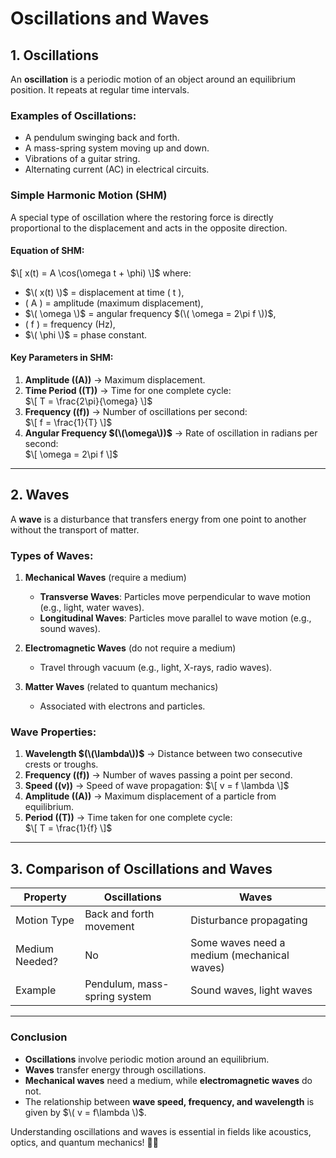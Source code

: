 # **Oscillations and Waves**  

## **1. Oscillations**  
An **oscillation** is a periodic motion of an object around an equilibrium position. It repeats at regular time intervals.

### **Examples of Oscillations:**
- A pendulum swinging back and forth.
- A mass-spring system moving up and down.
- Vibrations of a guitar string.
- Alternating current (AC) in electrical circuits.

### **Simple Harmonic Motion (SHM)**  
A special type of oscillation where the restoring force is directly proportional to the displacement and acts in the opposite direction.

#### **Equation of SHM:**
$\[
x(t) = A \cos(\omega t + \phi)
\]$
where:
- $\( x(t) \)$ = displacement at time \( t \),
- \( A \) = amplitude (maximum displacement),
- $\( \omega \)$ = angular frequency $(\( \omega = 2\pi f \))$,
- \( f \) = frequency (Hz),
- $\( \phi \)$ = phase constant.

#### **Key Parameters in SHM:**
1. **Amplitude (\(A\))** → Maximum displacement.
2. **Time Period (\(T\))** → Time for one complete cycle:  
   $\[
   T = \frac{2\pi}{\omega}
   \]$
3. **Frequency (\(f\))** → Number of oscillations per second:  
   $\[
   f = \frac{1}{T}
   \]$
4. **Angular Frequency $(\(\omega\))$** → Rate of oscillation in radians per second:  
   $\[
   \omega = 2\pi f
   \]$

---

## **2. Waves**  
A **wave** is a disturbance that transfers energy from one point to another without the transport of matter.

### **Types of Waves:**
1. **Mechanical Waves** (require a medium)
   - **Transverse Waves**: Particles move perpendicular to wave motion (e.g., light, water waves).
   - **Longitudinal Waves**: Particles move parallel to wave motion (e.g., sound waves).

2. **Electromagnetic Waves** (do not require a medium)
   - Travel through vacuum (e.g., light, X-rays, radio waves).

3. **Matter Waves** (related to quantum mechanics)
   - Associated with electrons and particles.

### **Wave Properties:**
1. **Wavelength $(\(\lambda\))$** → Distance between two consecutive crests or troughs.
2. **Frequency (\(f\))** → Number of waves passing a point per second.
3. **Speed (\(v\))** → Speed of wave propagation:
   $\[
   v = f \lambda
   \]$
4. **Amplitude (\(A\))** → Maximum displacement of a particle from equilibrium.
5. **Period (\(T\))** → Time taken for one complete cycle:  
   $\[
   T = \frac{1}{f}
   \]$

---

## **3. Comparison of Oscillations and Waves**
| Property        | Oscillations | Waves |
|----------------|-------------|-------|
| Motion Type    | Back and forth movement | Disturbance propagating |
| Medium Needed? | No | Some waves need a medium (mechanical waves) |
| Example        | Pendulum, mass-spring system | Sound waves, light waves |

---

### **Conclusion**
- **Oscillations** involve periodic motion around an equilibrium.
- **Waves** transfer energy through oscillations.
- **Mechanical waves** need a medium, while **electromagnetic waves** do not.
- The relationship between **wave speed, frequency, and wavelength** is given by $\( v = f\lambda \)$.

Understanding oscillations and waves is essential in fields like acoustics, optics, and quantum mechanics! 🌊🔬

